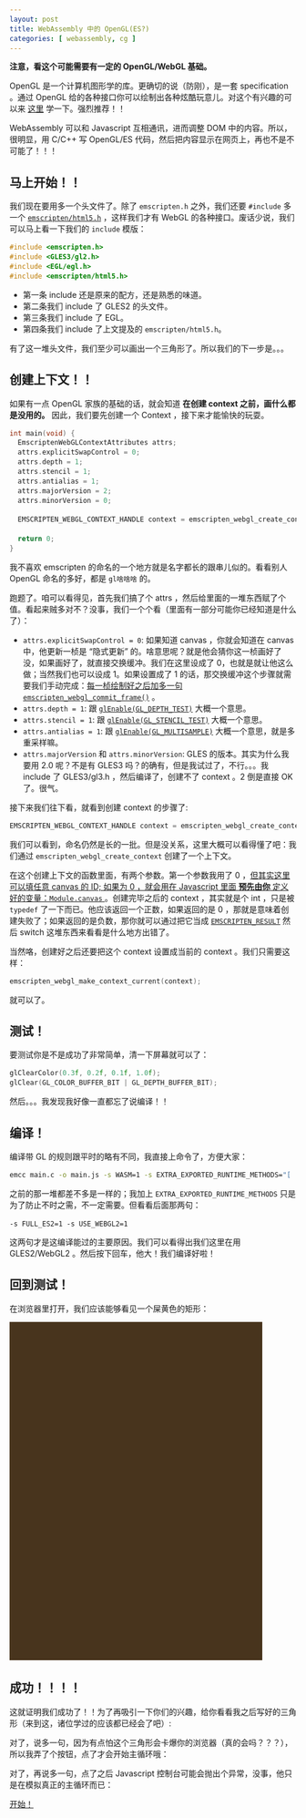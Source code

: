 ```yaml
---
layout: post
title: WebAssembly 中的 OpenGL(ES?)
categories: [ webassembly, cg ]
---
```



**注意，看这个可能需要有一定的 OpenGL/WebGL 基础。**

OpenGL 是一个计算机图形学的库。更确切的说（防刚），是一套 specification 。通过 OpenGL 给的各种接口你可以绘制出各种炫酷玩意儿。对这个有兴趣的可以来 [这里](https://learnopengl.com) 学一下。强烈推荐！！

WebAssembly 可以和 Javascript 互相通讯，进而调整 DOM 中的内容。所以，很明显，用 C/C++ 写 OpenGL/ES 代码，然后把内容显示在网页上，再也不是不可能了！！！

## 马上开始！！
我们现在要用多一个头文件了。除了 `emscripten.h` 之外，我们还要 `#include` 多一个 [`emscripten/html5.h`](http://kripken.github.io/emscripten-site/docs/api_reference/html5.h) ，这样我们才有 WebGL 的各种接口。废话少说，我们可以马上看一下我们的 `include` 模版：

```c
#include <emscripten.h>
#include <GLES3/gl2.h>
#include <EGL/egl.h>
#include <emscripten/html5.h>
```

- 第一条 include 还是原来的配方，还是熟悉的味道。
- 第二条我们 include 了 GLES2 的头文件。
- 第三条我们 include 了 EGL。
- 第四条我们 include 了上文提及的 `emscripten/html5.h`。

有了这一堆头文件，我们至少可以画出一个三角形了。所以我们的下一步是。。。

## 创建上下文！！
如果有一点 OpenGL 家族的基础的话，就会知道 **在创建 context 之前，画什么都是没用的。** 因此，我们要先创建一个 Context ，接下来才能愉快的玩耍。

```c
int main(void) {
  EmscriptenWebGLContextAttributes attrs;
  attrs.explicitSwapControl = 0;
  attrs.depth = 1;
  attrs.stencil = 1;
  attrs.antialias = 1;
  attrs.majorVersion = 2;
  attrs.minorVersion = 0;

  EMSCRIPTEN_WEBGL_CONTEXT_HANDLE context = emscripten_webgl_create_context(0, &attrs);

  return 0;
}
```

我不喜欢 emscripten 的命名的一个地方就是名字都长的跟串儿似的。看看别人 OpenGL 命名的多好，都是 `gl啥啥啥` 的。

跑题了。咱可以看得见，首先我们搞了个 attrs ，然后给里面的一堆东西赋了个值。看起来贼多对不？没事，我们一个个看（里面有一部分可能你已经知道是什么了）：
- `attrs.explicitSwapControl = 0`: 如果知道 canvas ，你就会知道在 canvas 中，他更新一桢是 “隐式更新” 的。啥意思呢？就是他会猜你这一桢画好了没，如果画好了，就直接交换缓冲。我们在这里设成了 0，也就是就让他这么做；当然我们也可以设成 1。如果设置成了 1 的话，那交换缓冲这个步骤就需要我们手动完成：[每一桢绘制好之后加多一句 `emscripten_webgl_commit_frame()`](https://github.com/kripken/emscripten/pull/5581/files#diff-16eca2b70acff1fd624285ab9390a9c7R1954) 。
- `attrs.depth = 1`: 跟 [`glEnable(GL_DEPTH_TEST)`](https://learnopengl.com/Advanced-OpenGL/Depth-testing) 大概一个意思。
- `attrs.stencil = 1`: 跟 [`glEnable(GL_STENCIL_TEST)`](https://learnopengl.com/Advanced-OpenGL/Stencil-testing) 大概一个意思。
- `attrs.antialias = 1`: 跟 [`glEnable(GL_MULTISAMPLE)`](https://learnopengl.com/Advanced-OpenGL/Anti-Aliasing) 大概一个意思，就是多重采样嘛。
- `attrs.majorVersion` 和 `attrs.minorVersion`: GLES 的版本。其实为什么我要用 2.0 呢？不是有 GLES3 吗？的确有，但是我试过了，不行。。。我 include 了 GLES3/gl3.h ，然后编译了，创建不了 context 。2 倒是直接 OK 了。很气。

接下来我们往下看，就看到创建 context 的步骤了:

```c
EMSCRIPTEN_WEBGL_CONTEXT_HANDLE context = emscripten_webgl_create_context(0, &attrs);
```

我们可以看到，命名仍然是长的一批。但是没关系，这里大概可以看得懂了吧：我们通过 `emscripten_webgl_create_context` 创建了一个上下文。

在这个创建上下文的函数里面，有两个参数。第一个参数我用了 0 ，[但其实这里可以填任意 canvas 的 ID; 如果为 0 ，就会用在 Javascript 里面 **预先由你** 定义好的变量：`Module.canvas` ](http://kripken.github.io/emscripten-site/docs/api_reference/html5.h#c.emscripten_webgl_create_context)。创建完毕之后的 context ，其实就是个 int ，只是被 `typedef` 了一下而已。他应该返回一个正数，如果返回的是 0 ，那就是意味着创建失败了；如果返回的是负数，那你就可以通过把它当成 [`EMSCRIPTEN_RESULT`](http://kripken.github.io/emscripten-site/docs/api_reference/html5.h#c.EMSCRIPTEN_RESULT) 然后 switch 这堆东西来看看是什么地方出错了。

当然咯，创建好之后还要把这个 context 设置成当前的 context 。我们只需要这样：

```c
emscripten_webgl_make_context_current(context);
```

就可以了。

## 测试！
要测试你是不是成功了非常简单，清一下屏幕就可以了：

```c
glClearColor(0.3f, 0.2f, 0.1f, 1.0f);
glClear(GL_COLOR_BUFFER_BIT | GL_DEPTH_BUFFER_BIT);
```

然后。。。我发现我好像一直都忘了说编译！！

## 编译！
编译带 GL 的规则跟平时的略有不同，我直接上命令了，方便大家：

```bash
emcc main.c -o main.js -s WASM=1 -s EXTRA_EXPORTED_RUNTIME_METHODS="[ 'ccall', 'cwrap' ]" -s FULL_ES2=1 -s USE_WEBGL2=1
```

之前的那一堆都差不多是一样的；我加上 `EXTRA_EXPORTED_RUNTIME_METHODS` 只是为了防止不时之需，不一定需要。但看看后面那两句：

`-s FULL_ES2=1 -s USE_WEBGL2=1`

这两句才是这编译能过的主要原因。我们可以看得出我们这里在用 GLES2/WebGL2 。然后按下回车，他大！我们编译好啦！

## 回到测试！
在浏览器里打开，我们应该能够看见一个屎黄色的矩形：

![屎黄色](/assets/shitty.png)

## 成功！！！！
这就证明我们成功了！！为了再吸引一下你们的兴趣，给你看看我之后写好的三角形（来到这，诸位学过的应该都已经会了吧）:

对了，说多一句，因为有点怕这个三角形会卡爆你的浏览器（真的会吗？？？），所以我弄了个按钮，点了才会开始主循环哦：

对了，再说多一句，点了之后 Javascript 控制台可能会抛出个异常，没事，他只是在模拟真正的主循环而已：

<a href="javascript:_beginMainLoop()">开始！</a>
<canvas width="480px" height="320px" style="max-width: 100%;" id="canvas">
<p id="message"></p>

<script>
  var Module = {
    canvas: document.getElementById("canvas")
  }
</script>
<script src="/assets/triangle.js"></script>
